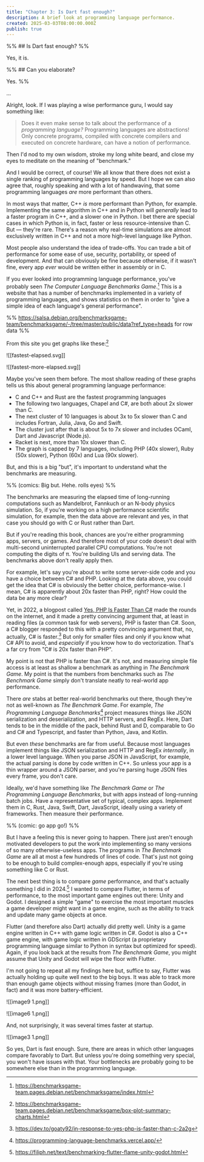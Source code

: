 ```yaml
---
title: "Chapter 3: Is Dart fast enough?"
description: A brief look at programming language performance.
created: 2025-03-03T08:00:00.000Z
publish: true
---
```


%% ## Is Dart fast enough? %%

Yes, it is.

%% ## Can you elaborate?

Yes. %%

...

Alright, look. If I was playing a wise performance guru, I would say something like:

> Does it even make sense to talk about the performance of a _programming language?_ Programming languages are abstractions! Only concrete programs, compiled with concrete compilers and executed on concrete hardware, can have a notion of performance.

Then I'd nod to my own wisdom, stroke my long white beard, and close my eyes to meditate on the meaning of "benchmark."

And I would be correct, of course! We all know that there does not exist a single ranking of programming languages by speed. But I hope we can also agree that, roughly speaking and with a lot of handwaving, that some programming languages _are_ more performant than others.

In most ways that matter, C++ *is* more performant than Python, for example. Implementing the same algorithm in C++ and in Python will *generally* lead to a faster program in C++, and a slower one in Python. I bet there are special cases in which Python is, in fact, faster or less resource-intensive than C. But — they're rare. There's a reason why real-time simulations are almost exclusively written in C++ and not a more high-level language like Python.

Most people also understand the idea of trade-offs. You can trade a bit of performance for some ease of use, security, portability, or speed of development. And that can obviously be fine because otherwise, if it wasn't fine, every app _ever_ would be written either in assembly or in C.

If you ever looked into programming language performance, you've probably seen _The Computer Language Benchmarks Game_.[^1] This is a website that has a number of benchmarks implemented in a variety of programming languages, and shows statistics on them in order to "give a simple idea of each language's general performance".

%% https://salsa.debian.org/benchmarksgame-team/benchmarksgame/-/tree/master/public/data?ref_type=heads for row data %%

From this site you get graphs like these:[^2]

![[fastest-elapsed.svg]]

![[fastest-more-elapsed.svg]]

[^2]: https://benchmarksgame-team.pages.debian.net/benchmarksgame/box-plot-summary-charts.html

Maybe you've seen them before. The most shallow reading of these graphs tells us this about general programming language performance:

- C and C++ and Rust are the fastest programming languages
- The following two languages, Chapel and C#, are both about 2x slower than C.
- The next cluster of 10 languages is about 3x to 5x slower than C and includes Fortran, Julia, Java, Go and Swift.
- The cluster just after that is about 5x to 7x slower and includes OCaml, Dart and Javascript (Node.js).
- Racket is next, more than 10x slower than C.
- The graph is capped by 7 languages, including PHP (40x slower), Ruby (50x slower), Python (60x) and Lua (90x slower).

But, and this is a big "but", it's important to understand what the benchmarks are measuring. 

%% (comics: Big but. Hehe. rolls eyes) %%

The benchmarks are measuring the elapsed time of long-running computations such as Mandelbrot, Fannkuch or an N-body physics simulation. So, if you're working on a high performance scientific simulation, for example, then the data above are relevant and yes, in that case you should go with C or Rust rather than Dart.

But if you're reading this book, chances are you're either programming apps, servers, or games. And therefore most of your code doesn't deal with multi-second uninterrupted parallel CPU computations. You're not computing the digits of π. You're building UIs and serving data. The benchmarks above don't really apply then.

For example, let's say you're about to write some server-side code and you have a choice between C# and PHP. Looking at the data above, you could get the idea that C# is obviously the better choice, performance-wise. I mean, C# is apparently about 20x faster than PHP, right? How could the data be any more clear?

Yet, in 2022, a blogpost called [Yes, PHP Is Faster Than C#](https://withinboredom.info/2022/03/16/yes-php-is-faster-than-c/) made the rounds on the internet, and it made a pretty convincing argument that, at least in reading files (a common task for web servers), PHP is faster than C#. Soon, a C# blogger responded to this with a pretty convincing argument that, no, actually, C# is faster.[^3] But only for smaller files and only if you know what C# API to avoid, and _especially_ if you know how to do vectorization. That's a far cry from "C# is 20x faster than PHP".

My point is not that PHP is faster than C#. It's not, and measuring simple file access is at least as shallow a benchmark as anything in _The Benchmark Game_. My point is that the numbers from benchmarks such as _The Benchmark Game_ simply don't translate neatly to real-world app performance.

There _are_ stabs at better real-world benchmarks out there, though they're not as well-known as _The Benchmark Game_. For example, _The Programming Language Benchmarks_[^progbench] project measures things like JSON serialization and deserialization, and HTTP servers, and RegEx. Here, Dart tends to be in the middle of the pack, behind Rust and D, comparable to Go and C# and Typescript, and faster than Python, Java, and Kotlin.

But even *these* benchmarks are far from useful. Because most languages implement things like JSON serialization and HTTP and RegEx *internally*, in a lower level language. When you parse JSON in JavaScript, for example, the actual parsing is done by code written in C++. So unless your app is a thin wrapper around a JSON parser, and you're parsing huge JSON files every frame, you don't care.

[^progbench]: https://programming-language-benchmarks.vercel.app/

Ideally, we'd have something like _The Benchmark Game_ or _The Programming Language Benchmarks_, but with apps instead of long-running batch jobs. Have a representative set of typical, complex apps. Implement them in C, Rust, Java, Swift, Dart, JavaScript, ideally using a variety of frameworks. Then measure their performance.

%% (comic: go app go!) %%

But I have a feeling this is never going to happen. There just aren't enough motivated developers to put the work into implementing so many versions of so many otherwise-useless apps. The programs in _The Benchmark Game_ are all at most a few hundreds of lines of code. That's just not going to be enough to build complex-enough apps, especially if you're using something like C or Rust.

The next best thing is to compare *game* performance, and that's actually something I did in 2024.[^gameperf] I wanted to compare Flutter, in terms of performance, to the most important game engines out there: Unity and Godot. I designed a simple "game" to exercise the most important muscles a game developer might want in a game engine, such as the ability to track and update many game objects at once.

Flutter (and therefore also Dart) actually did pretty well. Unity is a game engine written in C++ with game logic written in C#. Godot is also a C++ game engine, with game logic written in GDScript (a proprietary programming language similar to Python in syntax but optimized for speed). Again, if you look back at the results from _The Benchmark Game_, you might assume that Unity and Godot will wipe the floor with Flutter.

I'm not going to repeat all my findings here but, suffice to say, Flutter was actually holding up quite well next to the big boys. It was able to track more than enough game objects without missing frames (more than Godot, in fact) and it was more battery-efficient.

![[image9 1.png]]

![[image6 1.png]]

And, not surprisingly, it was several times faster at startup.

![[image3 1.png]]

So yes, Dart is fast enough. Sure, there are areas in which other languages compare favorably to Dart. But unless you're doing something very special, you won't have issues with that. Your bottlenecks are probably going to be somewhere else than in the programming language.

[^gameperf]: https://filiph.net/text/benchmarking-flutter-flame-unity-godot.html

[^3]: https://dev.to/goaty92/in-response-to-yes-php-is-faster-than-c-2a2g


[^1]: https://benchmarksgame-team.pages.debian.net/benchmarksgame/index.html